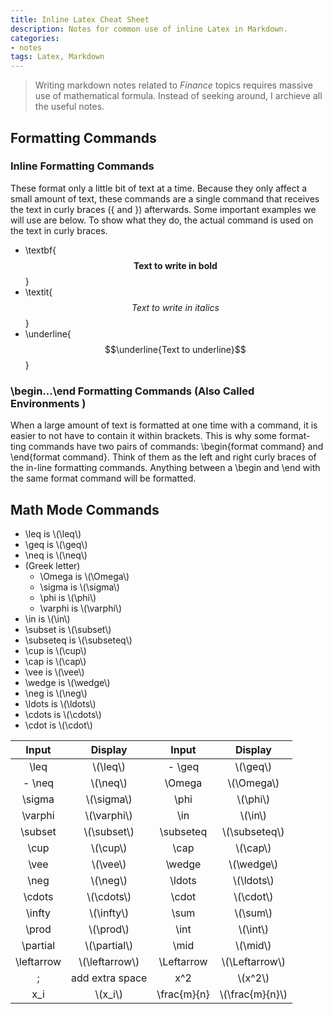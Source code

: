 ```yaml
---
title: Inline Latex Cheat Sheet
description: Notes for common use of inline Latex in Markdown.
categories:
- notes
tags: Latex, Markdown
---
```


> Writing markdown notes related to *Finance* topics requires massive use of mathematical formula. Instead of seeking around, I archieve all the useful notes.

## Formatting Commands

### Inline Formatting Commands

These format only a little bit of text at a time. Because they only affect a small amount of text, these commands are a single command that receives the text in curly braces ({ and }) afterwards. Some important examples we will use are below. To show what they do, the actual command is used on the text in curly braces.

- \textbf{$$\textbf{Text to write in bold}$$}
- \textit{$$\textit{Text to write in italics}$$}
- \underline{$$\underline{Text to underline}$$}

### \begin...\end Formatting Commands (Also Called Environments )

When a large amount of text is formatted at one time with a command, it is easier to not have to contain it within brackets. This is why some format- ting commands have two pairs of commands: \begin{format command} and \end{format command}. Think of them as the left and right curly braces of the in-line formatting commands. Anything between a \begin and \end with the same format command will be formatted.

## Math Mode Commands

- \leq is \\(\leq\\)
- \geq is \\(\geq\\)
- \neq is \\(\neq\\)
- \(Greek letter)
	- \Omega is \\(\Omega\\)
	- \sigma is \\(\sigma\\)
	- \phi is \\(\phi\\)
	- \varphi is \\(\varphi\\)
- \in is \\(\in\\)
- \subset is \\(\subset\\)
- \subseteq is \\(\subseteq\\)
- \cup is \\(\cup\\)
- \cap is \\(\cap\\)
- \vee is \\(\vee\\)
- \wedge is \\(\wedge\\)
- \neg is \\(\neg\\)
- \ldots is \\(\ldots\\)
- \cdots is \\(\cdots\\)
- \cdot is \\(\cdot\\)

| Input  | Display  |  Input |  Display |
|:---:|:---:|:---:|:---:|
| \leq  |  \\(\leq\\) |  - \geq |  \\(\geq\\) |
|  - \neq |  \\(\neq\\) |  \Omega | \\(\Omega\\)  |
|  \sigma | \\(\sigma\\) |  \phi | \\(\phi\\)  |
|  \varphi |  \\(\varphi\\) |  \in |  \\(\in\\) |
|  \subset |  \\(\subset\\) | \subseteq |  \\(\subseteq\\) |
| \cup  |  \\(\cup\\) |  \cap | \\(\cap\\)  |
|  \vee | \\(\vee\\)  | \wedge  | \\(\wedge\\)  |
|  \neg |  \\(\neg\\) |  \ldots | \\(\ldots\\)  |
| \cdots  |  \\(\cdots\\) |  \cdot |  \\(\cdot\\) |
|  \infty |  \\(\infty\\) |  \sum |  \\(\sum\\) |
| \prod  | \\(\prod\\)  | \int  | \\(\int\\)  |
| \partial  | \\(\partial\\)  | \mid  |  \\(\mid\\) |
| \leftarrow  | \\(\leftarrow\\)  |  \Leftarrow |  \\(\Leftarrow\\) |
| \;  |  add extra space |  x^2 | \\(x^2\\)  |
|  x_i  | \\(x_i\\) |  \frac{m}{n} | \\(\frac{m}{n}\\)  |